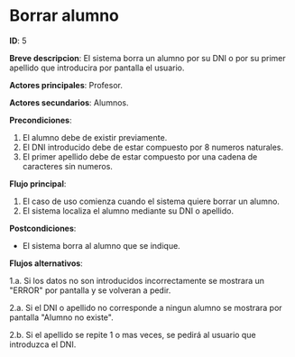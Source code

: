 # Borrar alumno

**ID**: 5

**Breve descripcion**: El sistema borra un alumno por su DNI o por su primer apellido que introducira por pantalla el usuario.

**Actores principales**: Profesor.

**Actores secundarios**: Alumnos.

**Precondiciones**: 

1. El alumno debe de existir previamente.
2. El DNI introducido debe de estar compuesto por 8 numeros naturales.
3. El primer apellido debe de estar compuesto por una cadena de caracteres sin numeros.

**Flujo principal**:

1. El caso de uso comienza cuando el sistema quiere borrar un alumno.
2. El sistema localiza el alumno mediante su DNI o apellido.

**Postcondiciones**:

- El sistema borra al alumno que se indique.

**Flujos alternativos**:

1.a. Si los datos no son introducidos incorrectamente se mostrara un "ERROR" por pantalla y se volveran a pedir.

2.a. Si el DNI o apellido no corresponde a ningun alumno se mostrara por pantalla "Alumno no existe".

2.b. Si el apellido se repite 1 o mas veces, se pedirá al usuario que introduzca el DNI.

